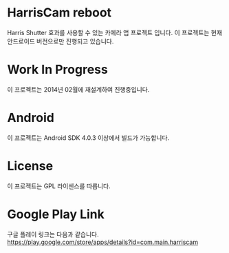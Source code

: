 HarrisCam reboot
=========
Harris Shutter 효과를 사용할 수 있는 카메라 앱 프로젝트 입니다.
이 프로젝트는 현재 안드로이드 버전으로만 진행되고 있습니다.

Work In Progress
=========
이 프로젝트는 2014년 02월에 재설계하여 진행중입니다.

Android
=========
이 프로젝트는 Android SDK 4.0.3 이상에서 빌드가 가능합니다.

License
=========
이 프로젝트는 GPL 라이센스를 따릅니다.

Google Play Link
=========
구글 플레이 링크는 다음과 같습니다.
https://play.google.com/store/apps/details?id=com.main.harriscam
